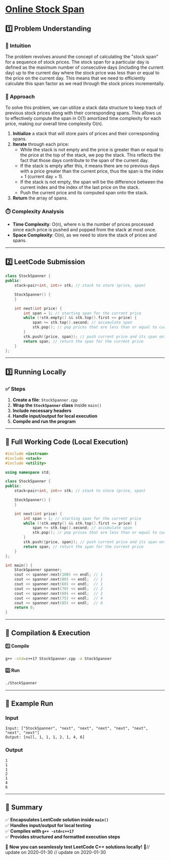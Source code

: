 # **[Online Stock Span](https://leetcode.com/problems/online-stock-span/description/)**  

## **1️⃣ Problem Understanding**  
### **📌 Intuition**  
The problem revolves around the concept of calculating the "stock span" for a sequence of stock prices. The stock span for a particular day is defined as the maximum number of consecutive days (including the current day) up to the current day where the stock price was less than or equal to the price on the current day. This means that we need to efficiently calculate this span factor as we read through the stock prices incrementally. 

### **🚀 Approach**  
To solve this problem, we can utilize a stack data structure to keep track of previous stock prices along with their corresponding spans. This allows us to effectively compute the span in O(1) amortized time complexity for each price, making our overall time complexity O(n).

1. **Initialize** a stack that will store pairs of prices and their corresponding spans.
2. **Iterate** through each price:
   - While the stack is not empty and the price is greater than or equal to the price at the top of the stack, we pop the stack. This reflects the fact that those days contribute to the span of the current day.
   - If the stack is empty after this, it means there are no previous days with a price greater than the current price, thus the span is the index + 1 (current day + 1).
   - If the stack is not empty, the span will be the difference between the current index and the index of the last price on the stack.
   - Push the current price and its computed span onto the stack.
3. **Return** the array of spans.

### **⏱️ Complexity Analysis**  
- **Time Complexity**: O(n), where n is the number of prices processed since each price is pushed and popped from the stack at most once.
- **Space Complexity**: O(n), as we need to store the stack of prices and spans.

---  

## **2️⃣ LeetCode Submission**  
```cpp
class StockSpanner {
public:
    stack<pair<int, int>> stk; // stack to store (price, span)

    StockSpanner() {
    }

    int next(int price) {
        int span = 1; // starting span for the current price
        while (!stk.empty() && stk.top().first <= price) {
            span += stk.top().second; // accumulate span
            stk.pop(); // pop prices that are less than or equal to current price
        }
        stk.push({price, span}); // push current price and its span onto the stack
        return span; // return the span for the current price
    }
};
```  

---  

## **3️⃣ Running Locally**  
### **✅ Steps**  
1. **Create a file**: `StockSpanner.cpp`  
2. **Wrap the `StockSpanner` class** inside `main()`  
3. **Include necessary headers**  
4. **Handle input/output for local execution**  
5. **Compile and run the program**  

---  

## **📝 Full Working Code (Local Execution)**  
```cpp
#include <iostream>
#include <stack>
#include <utility>

using namespace std;

class StockSpanner {
public:
    stack<pair<int, int>> stk; // stack to store (price, span)

    StockSpanner() {
    }

    int next(int price) {
        int span = 1; // starting span for the current price
        while (!stk.empty() && stk.top().first <= price) {
            span += stk.top().second; // accumulate span
            stk.pop(); // pop prices that are less than or equal to current price
        }
        stk.push({price, span}); // push current price and its span onto the stack
        return span; // return the span for the current price
    }
};

int main() {
    StockSpanner spanner;
    cout << spanner.next(100) << endl; // 1
    cout << spanner.next(80) << endl;  // 1
    cout << spanner.next(60) << endl;  // 1
    cout << spanner.next(70) << endl;  // 2
    cout << spanner.next(60) << endl;  // 1
    cout << spanner.next(75) << endl;  // 4
    cout << spanner.next(85) << endl;  // 6
    return 0;
}
```  

---  

## **🔧 Compilation & Execution**  
#### **1️⃣ Compile**  
```bash
g++ -std=c++17 StockSpanner.cpp -o StockSpanner
```  

#### **2️⃣ Run**  
```bash
./StockSpanner
```  

---  

## **🎯 Example Run**  
### **Input**  
```
Input: ["StockSpanner", "next", "next", "next", "next", "next", "next", "next"]
Output: [null, 1, 1, 1, 2, 1, 4, 6]
```  
### **Output**  
```
1
1
1
2
1
4
6
```  

---  

## **📌 Summary**  
✅ **Encapsulates LeetCode solution inside `main()`**  
✅ **Handles input/output for local testing**  
✅ **Compiles with `g++ -std=c++17`**  
✅ **Provides structured and formatted execution steps**  

🚀 **Now you can seamlessly test LeetCode C++ solutions locally!** 🚀// update on 2020-01-30
// update on 2020-01-30
